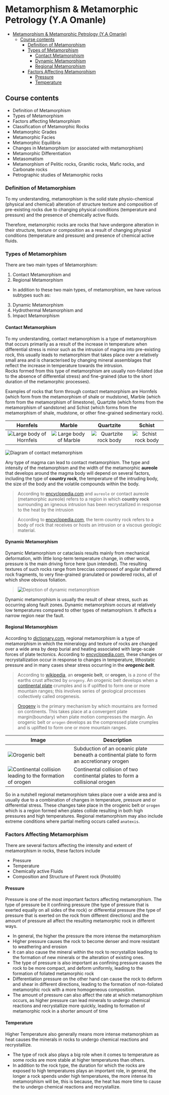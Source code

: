 # Metamorphism & Metamorphic Petrology (Y.A Omanle)

<!--toc:start-->
- [Metamorphism & Metamorphic Petrology (Y.A Omanle)](#metamorphism-metamorphic-petrology-ya-omanle)
  - [Course contents](#course-contents)
    - [Definition of Metamorphism](#definition-of-metamorphism)
    - [Types of Metamorphism](#types-of-metamorphism)
      - [Contact Metamorphism](#contact-metamorphism)
      - [Dynamic Metamorphism](#dynamic-metamorphism)
      - [Regional Metamorphism](#regional-metamorphism)
    - [Factors Affecting Metamorphism](#factors-affecting-metamorphism)
      - [Pressure](#pressure)
      - [Temperature](#temperature)
<!--toc:end-->

## Course contents
* Definition of Metamorphism
* Types of Metamorphism
* Factors affecting Metamorphism
* Classification of Metamorphic Rocks
* Metamorphic Grades
* Metamorphic Facies
* Metamorphic Equilibria
* Changes in Metamorphism (or associated with metamorphism)
* Metamorphic Differentiation
* Metasomatism
* Metamorphism of Pelitic rocks, Granitic rocks, Mafic rocks, and Carbonate rocks
* Petrographic studies of Metamorphic rocks



### Definition of Metamorphism
To my understanding, metamorphism is the solid state physio-chemical (physical and chemical) alteration of structure
texture and composition of pre-existing rocks due to changing physical conditions (temperature and pressure) and the
presence of chemically active fluids.

Therefore, metamorphic rocks are rocks that have undergone alteration in their structure, texture or composition as
a result of changing physical conditions (temperature and pressure) and presence of chemical active fluids.

### Types of Metamorphism  
There are two main types of Metamorphism:
1. Contact Metamorphism and
2. Regional Metamorphism
* In addition to these two main types, of metamorphism, we have various subtypes such as:
3. Dynamic Metamorphism
4. Hydrothermal Metamorphism and
5. Impact Metamorphism

#### Contact Metamorphism
To my understanding, contact metamorphism is a type of metamorphism that occurs primarily as a result of the increase in temperature
when differential stress is minor such as the intrusion of magma into pre-existing rock, this usually leads to metamorphism that
takes place over a relatively small area and is characterised by changing mineral assemblages that reflect the increase in temperature
towards the intrusion.  
Rocks formed from this type of metamorphism are usually non-foliated (due to the absence of differential stress) and fine-grained
(due to the short duration of the metamorphic processes).  

Examples of rocks that form through contact metamorphism are Hornfels (which form from the metamorphism of shale or mudstone),
Marble (which form from the metamorphism of limestone), Quartzite (which forms from the metamorphism of sandstone) and Schist
(which forms from the metamorphism of shale, mudstone, or other fine-grained sedimentary rock).

|           Hornfels           |         Marble              |             Quartzite                 |          Schist         |
|:----------------------------:|:---------------------------:|:-------------------------------------:|:------------------------:|
|![Large body of Hornfels](https://www.thoughtco.com/thmb/zBD0WLwvk1yfEQxfYTM5NUzn_D8=/1500x0/filters:no_upscale():max_bytes(150000):strip_icc()/hornfels-great-fault--636456868-5b041a3f1d640400361033d7.jpg)|![Large body of Marble](https://cdn.britannica.com/39/102039-050-8CC9CE07/Marble-quarry-Carrara-Italy.jpg)|![Quartzite rock body](https://www.climbing.com/wp-content/uploads/2017/12/20170407_2096_gn-web.jpg?width=1450)|![Schist rock body](https://static.vecteezy.com/system/resources/previews/001/332/975/non_2x/colored-granite-and-schist-rock-face-photo.jpg)|

![Diagram of contact metamorphism](https://4.bp.blogspot.com/-HxjU9Zy3ELI/WnCQIfGcupI/AAAAAAAAOuM/kkhu4czIscslPGrKrvXRT95Gw4UmCi_pgCLcBGAs/s1600/Contact%252BMetamorphism%2B%25281%2529.jpg)


Any type of magma can lead to contact metamorphism. The type and intensity of the metamorphism and the width of the metamorphic 
**aureole** that develops around the magma body will depend on several factors, including the type of **country rock**, the 
temperature of the intruding body, the size of the body and the volatile compounds within the body.

> According to [encyclopedia.com](https://www.encyclopedia.com/science/dictionaries-thesauruses-pictures-and-press-releases/contact-aureole) 
and `aureole` or contact aureole (metamorphic aureole) refers to a region in which **country rock** surrounding an igneous intrusion 
has been recrystallized in response to the heat by the intrusion

> According to [encyclopedia.com](https://www.encyclopedia.com/earth-and-environment/minerals-mining-and-metallurgy/metallurgy-and-mining-terms-and-concepts/country-rock#1O13countryrock), the term country rock refers to a body of rock that receives or hosts an intrusion or 
a viscous geologic material.


#### Dynamic Metamorphism

Dynamic Metamorphism or cataclasis results mainly from mechanical deformation, with little long-term temperature change,
in other words, pressure is the main driving force here (pun intended). The resulting textures of such rocks range from
breccias composed of angular shattered rock fragments, to very fine-grained granulated or powdered rocks, all of which
show obvious foliation.
> ![Depiction of dynamic metamorphism](https://www.researchgate.net/publication/309424001/figure/fig6/AS:614348384907296@1523483477450/Dynamic-metamorphism.png)

Dynamic metamorphism is usually the result of shear stress, such as occurring along fault zones. Dynamic metamorphism occurs
at relatively low temperatures compared to other types of metamorphism. It affects a narrow region near the fault.

#### Regional Metamorphism
According to [dictionary.com](https://www.dictionary.com/browse/regional-metamorphism), regional metamorphism is a type of
metamorphism in which the mineralogy and texture of rocks are changed over a wide area by deep burial and heating associated with
large-scale forces of plate tectonics. According to [encyclopedia.com](https://www.encyclopedia.com/science/dictionaries-thesauruses-pictures-and-press-releases/regional-metamorphism), these changes or recrystallization occur in response to changes in temperature, lithostatic
pressure and in many cases shear stress occurring in the **_orogenic belt_**.
> According to [wikipedia](https://en.wikipedia.org/wiki/Orogenic_belt), an **orogenic belt**, or **orogen**, is a zone of the earths crust
affected by `orogeny`. An orogenic belt develops when a [continental plate](https://en.wikipedia.org/wiki/Continental_plate) crumples and is
if uplifted to form one or more mountain ranges; this involves series of geological processes collectively called orogenesis.

> [Orogeny](https://en.wikipedia.org/wiki/Orogeny) is the primary mechanism by which mountains are formed on continents. This takes
place at a convergent plate margin(boundary) when plate motion compresses the margin. An orogenic belt or `orogen` develops as the
compressed plate crumples and is uplifted to form one or more mountain ranges.

| Image       | Description |
| ----------- | ----------- |
|![Orogenic belt](https://upload.wikimedia.org/wikipedia/commons/thumb/2/29/Active_Margin.svg/250px-Active_Margin.svg.png)| Subduction of an oceanic plate beneath a continental plate to form an accretionary orogen |
|![Continental collision leading to the formation of orogen](https://upload.wikimedia.org/wikipedia/commons/8/8d/Continental-continental_convergence_Fig21contcont_i18.png)| Continental collision of two continental plates to form a collisional orogen |

So in a nutshell regional metamorphism takes place over a wide area and is usually due to a combination of changes in temperature,
pressure and or differential stress. These changes take place in the orogenic belt or `orogen` which is a region formed when plates
collide resulting in both high pressures and high temperatures. Regional metamorphism may also include extreme conditions where partial melting occurs called `anatexis`.

### Factors Affecting Metamorphism
There are several factors affecting the intensity and extent of metamorphism in rocks, these factors include
* Pressure
* Temperature
* Chemically active Fluids
* Composition and Structure of Parent rock (Protolith)

#### Pressure
Pressure is one of the most important factors affecting metamorphism. The type of pressure be it confining pressure
(the type of pressure that is exerted equally on all sides of the rock) or differential pressure (the type of pressure
that is exerted on the rock from different directions) and the amount of pressure all affect the resulting metamorphic
rock in different ways. 
* In general, the higher the pressure the more intense the metamorphism
* Higher pressure causes the rock to become denser and more resistant to weathering and erosion
* It can also cause the mineral within the rock to recrystallize leading to the formation of new minerals or the alteration
  of existing ones.
* The type of pressure is also important as confining pressure causes the rock to be more compact, and deform uniformly, leading to
  the formation of foliated metamorphic rock
* Differentiation pressure on the other hand can cause the rock to deform and shear in different directions, leading to
  the formation of non-foliated metamorphic rock with a more homogeneous composition.
* The amount of pressure can also affect the rate at which metamorphism occurs, as higher pressure can lead minerals to
  undergo chemical reactions and recrystallize more quickly, leading to formation of metamorphic rock in a shorter amount
  of time

#### Temperature
Higher Temperature also generally means more intense metamorphism as heat causes the minerals in rocks to undergo chemical
reactions and recrystallize.
* The type of rock also plays a big role when it comes to temperature as some rocks are more stable at higher temperatures
  than others.
* In addition to the rock type, the duration for which the rocks are exposed to high temperatures plays an important role,
  in general, the longer a rock spends under high temperatures, the more intense its metamorphism will be, this is because,
  the heat has more time to cause the to undergo chemical reactions and recrystallize.
